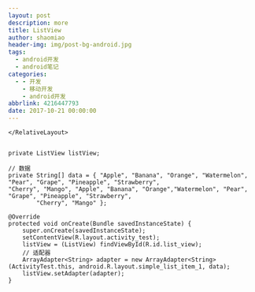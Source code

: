```yaml
---
layout: post
description: more
title: ListView
author: shaomiao
header-img: img/post-bg-android.jpg
tags:
  - android开发
  - android笔记
categories:
  - - 开发
    - 移动开发
    - android开发
abbrlink: 4216447793
date: 2017-10-21 00:00:00
---
```

<RelativeLayout
		xmlns:android="http://schemas.android.com/apk/res/android"
		xmlns:tools="http://schemas.android.com/tools"
		android:id="@+id/activity_test"
		android:layout_width="match_parent"
		android:layout_height="match_parent"
		tools:context="com.example.activitytest.ActivityTest">
		<ListView
			android:id="@+id/list_view"
			android:layout_width="match_parent"
			android:layout_height="match_parent"></ListView>

	</RelativeLayout>


	private ListView listView;

	// 数据
	private String[] data = { "Apple", "Banana", "Orange", "Watermelon", "Pear", "Grape", "Pineapple", "Strawberry",
	"Cherry", "Mango", "Apple", "Banana", "Orange","Watermelon", "Pear", "Grape", "Pineapple", "Strawberry",
			"Cherry", "Mango" };

	@Override
	protected void onCreate(Bundle savedInstanceState) {
		super.onCreate(savedInstanceState);
		setContentView(R.layout.activity_test);
		listView = (ListView) findViewById(R.id.list_view);
		// 适配器
		ArrayAdapter<String> adapter = new ArrayAdapter<String>(ActivityTest.this, android.R.layout.simple_list_item_1, data);
		listView.setAdapter(adapter);
	}
